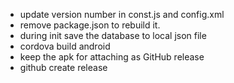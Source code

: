 - update version number in const.js and config.xml
- remove package.json to rebuild it.
- during init save the database to local json file
- cordova build android 
- keep the apk for attaching as GitHub release
- github create release
